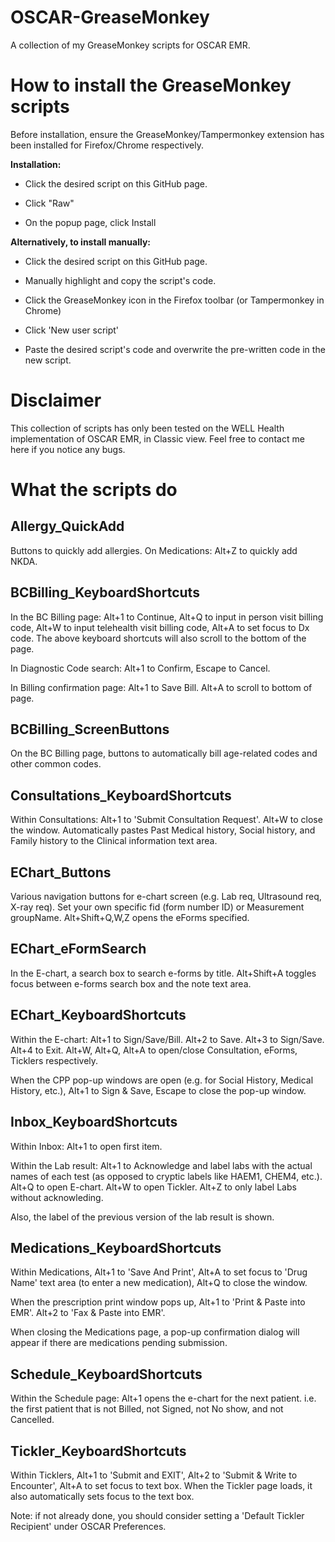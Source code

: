 # OSCAR-GreaseMonkey

A collection of my GreaseMonkey scripts for OSCAR EMR.

# How to install the GreaseMonkey scripts

Before installation, ensure the GreaseMonkey/Tampermonkey extension has been installed for Firefox/Chrome respectively.

**Installation:**

- Click the desired script on this GitHub page. 

- Click "Raw" 

- On the popup page, click Install

**Alternatively, to install manually:**

- Click the desired script on this GitHub page. 

- Manually highlight and copy the script's code.

- Click the GreaseMonkey icon in the Firefox toolbar (or Tampermonkey in Chrome)

- Click 'New user script'

- Paste the desired script's code and overwrite the pre-written code in the new script.

# Disclaimer

This collection of scripts has only been tested on the WELL Health implementation of OSCAR EMR, in Classic view. Feel free to contact me here if you notice any bugs.

# What the scripts do

## Allergy_QuickAdd

Buttons to quickly add allergies. On Medications: Alt+Z to quickly add NKDA.

## BCBilling_KeyboardShortcuts

In the BC Billing page: Alt+1 to Continue, Alt+Q to input in person visit billing code, Alt+W to input telehealth visit billing code, Alt+A to set focus to Dx code. The above keyboard shortcuts will also scroll to the bottom of the page. 

In Diagnostic Code search: Alt+1 to Confirm, Escape to Cancel. 

In Billing confirmation page: Alt+1 to Save Bill. Alt+A to scroll to bottom of page.

## BCBilling_ScreenButtons

On the BC Billing page, buttons to automatically bill age-related codes and other common codes. 

## Consultations_KeyboardShortcuts

Within Consultations: Alt+1 to 'Submit Consultation Request'. Alt+W to close the window. Automatically pastes Past Medical history, Social history, and Family history to the Clinical information text area.

## EChart_Buttons

Various navigation buttons for e-chart screen (e.g. Lab req, Ultrasound req, X-ray req).  Set your own specific fid (form number ID) or Measurement groupName. Alt+Shift+Q,W,Z opens the eForms specified.

## EChart_eFormSearch

In the E-chart, a search box to search e-forms by title. Alt+Shift+A toggles focus between e-forms search box and the note text area.

## EChart_KeyboardShortcuts

Within the E-chart: Alt+1 to Sign/Save/Bill. Alt+2 to Save. Alt+3 to Sign/Save. Alt+4 to Exit. Alt+W, Alt+Q, Alt+A to open/close Consultation, eForms, Ticklers respectively. 

When the CPP pop-up windows are open (e.g. for Social History, Medical History, etc.), Alt+1 to Sign & Save, Escape to close the pop-up window.

## Inbox_KeyboardShortcuts

Within Inbox: Alt+1 to open first item. 

Within the Lab result: Alt+1 to Acknowledge and label labs with the actual names of each test (as opposed to cryptic labels like HAEM1, CHEM4, etc.). Alt+Q to open E-chart. Alt+W to open Tickler. Alt+Z to only label Labs without acknowleding.

Also, the label of the previous version of the lab result is shown.

## Medications_KeyboardShortcuts

Within Medications, Alt+1 to 'Save And Print', Alt+A to set focus to 'Drug Name' text area (to enter a new medication), Alt+Q to close the window. 

When the prescription print window pops up, Alt+1 to 'Print & Paste into EMR'. Alt+2 to 'Fax & Paste into EMR'. 

When closing the Medications page, a pop-up confirmation dialog will appear if there are medications pending submission.

## Schedule_KeyboardShortcuts

Within the Schedule page: Alt+1 opens the e-chart for the next patient. i.e. the first patient that is not Billed, not Signed, not No show, and not Cancelled.

## Tickler_KeyboardShortcuts

Within Ticklers, Alt+1 to 'Submit and EXIT', Alt+2 to 'Submit & Write to Encounter', Alt+A to set focus to text box. When the Tickler page loads, it also automatically sets focus to the text box. 

Note: if not already done, you should consider setting a 'Default Tickler Recipient' under OSCAR Preferences.